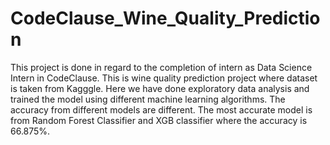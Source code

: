 # CodeClause_Wine_Quality_Prediction
This project is done in regard to the completion of intern as Data Science Intern in CodeClause.
This is wine quality prediction project where dataset is taken from Kagggle. Here we have done exploratory data analysis and trained the model using  different machine learning algorithms.
The accuracy from different models are different. The most accurate model is from Random Forest Classifier and XGB classifier where the accuracy is 66.875%.
